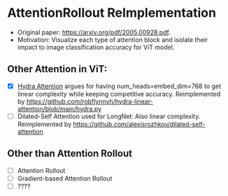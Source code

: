 # AttentionRollout ReImplementation
- Original paper: https://arxiv.org/pdf/2005.00928.pdf. 
- Motivation: Visualize each type of attention block and isolate their impact to image classification accuracy for ViT model.

     
## Other Attention in ViT:
- [x] [Hydra Attention](https://arxiv.org/abs/2209.07484) argues for having num_heads=embed_dim=768 to get linear complexity while keeping competitive accuracy. Reimplemented by  https://github.com/robflynnyh/hydra-linear-attention/blob/main/hydra.py 
- [ ] Dilated-Self Attention used for LongNet: Also linear complexity. Reimplemented by https://github.com/alexisrozhkov/dilated-self-attention  
          
## Other than Attention Rollout
- [ ] Attention Rollout
- [ ] Gradient-based Attention Rollout
- [ ] ????
